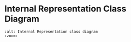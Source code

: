 # Internal Representation Class Diagram

```{mermaid} ../../build/ir_classes.mmd
:alt: Internal Representation class diagram
:zoom:
```
